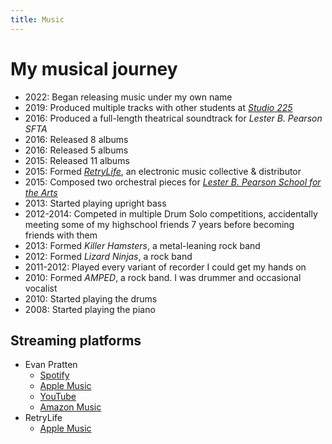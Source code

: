 ```yaml
---
title: Music
---
```


# My musical journey

- <span class="gray">2022</span>: Began releasing music under my own name
- <span class="gray">2019</span>: Produced multiple tracks with other students at [*Studio 225*](https://www.facebook.com/studio225beal/)
- <span class="gray">2016</span>: Produced a full-length theatrical soundtrack for *Lester B. Pearson SFTA*
- <span class="gray">2016</span>: Released 8 albums
- <span class="gray">2016</span>: Released 5 albums
- <span class="gray">2015</span>: Released 11 albums
- <span class="gray">2015</span>: Formed [*RetryLife*](/music/retrylife), an electronic music collective & distributor
- <span class="gray">2015</span>: Composed two orchestral pieces for [*Lester B. Pearson School for the Arts*](https://en.wikipedia.org/wiki/Lester_B._Pearson_School_for_the_Arts)
- <span class="gray">2013</span>: Started playing upright bass
- <span class="gray">2012-2014</span>: Competed in multiple Drum Solo competitions, accidentally meeting some of my highschool friends 7 years before becoming friends with them
- <span class="gray">2013</span>: Formed *Killer Hamsters*, a metal-leaning rock band
- <span class="gray">2012</span>: Formed *Lizard Ninjas*, a rock band
- <span class="gray">2011-2012</span>: Played every variant of recorder I could get my hands on
- <span class="gray">2010</span>: Formed *AMPED*, a rock band. I was drummer and occasional vocalist
- <span class="gray">2010</span>: Started playing the drums
- <span class="gray">2008</span>: Started playing the piano

## Streaming platforms

- Evan Pratten
  - [Spotify](https://open.spotify.com/artist/1aLNEmgqBJkhfkEZvf8Vh5)
  - [Apple Music](https://music.apple.com/us/artist/evan-pratten/1611566708)
  - [YouTube](https://www.youtube.com/channel/UCrHT3Lt0Mg90bspbMHJfTcA)
  - [Amazon Music](https://music.amazon.com/artists/B09TBHQCM1/evan-pratten)
- RetryLife
  - [Apple Music](https://music.apple.com/ca/artist/retrylife/1626304389)
